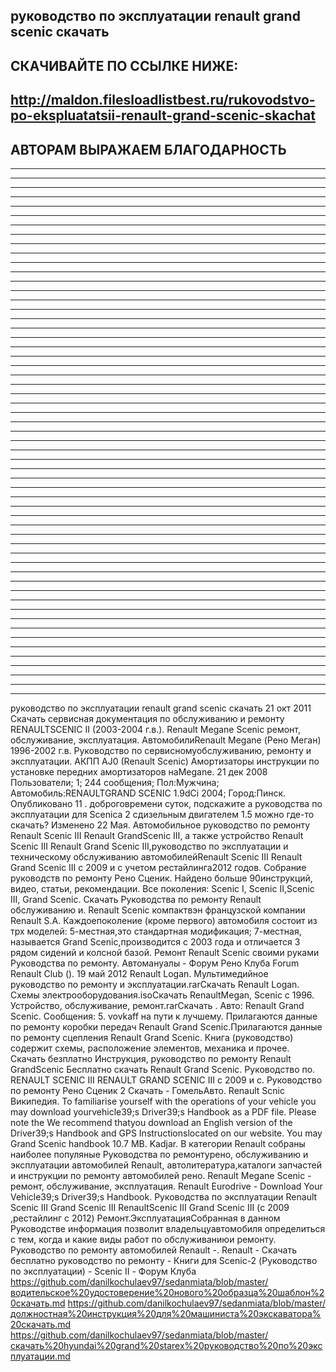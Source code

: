 руководство по эксплуатации renault grand scenic скачать
--------------------------------------------------
СКАЧИВАЙТЕ ПО ССЫЛКЕ НИЖЕ:
--------------------------------------------------
http://maldon.filesloadlistbest.ru/rukovodstvo-po-ekspluatatsii-renault-grand-scenic-skachat
--------------------------------------------------
АВТОРАМ ВЫРАЖАЕМ БЛАГОДАРНОСТЬ
--------------------------------------------------
--------------------------------------------------
--------------------------------------------------
--------------------------------------------------
--------------------------------------------------
--------------------------------------------------
--------------------------------------------------
--------------------------------------------------
--------------------------------------------------
--------------------------------------------------
--------------------------------------------------
--------------------------------------------------
--------------------------------------------------
--------------------------------------------------
--------------------------------------------------
--------------------------------------------------
--------------------------------------------------
--------------------------------------------------
--------------------------------------------------
--------------------------------------------------
--------------------------------------------------
--------------------------------------------------
--------------------------------------------------
--------------------------------------------------
--------------------------------------------------
--------------------------------------------------
--------------------------------------------------
--------------------------------------------------
--------------------------------------------------
--------------------------------------------------
--------------------------------------------------
--------------------------------------------------
--------------------------------------------------
--------------------------------------------------
--------------------------------------------------
--------------------------------------------------
--------------------------------------------------
--------------------------------------------------
--------------------------------------------------
--------------------------------------------------
--------------------------------------------------
--------------------------------------------------
--------------------------------------------------
--------------------------------------------------
--------------------------------------------------
--------------------------------------------------
--------------------------------------------------
--------------------------------------------------
--------------------------------------------------
--------------------------------------------------
--------------------------------------------------
--------------------------------------------------
--------------------------------------------------
--------------------------------------------------
--------------------------------------------------
--------------------------------------------------
--------------------------------------------------
--------------------------------------------------
руководство по эксплуатации renault grand scenic скачать 21 окт 2011  Скачать сервисная документация по обслуживанию и ремонту RENAULTSCENIC II (2003-2004 г.в.). Renault Megane  Scenic  ремонт, обслуживание, эксплуатация. АвтомобилиRenault Megane (Рено Меган) 1996-2002 г.в.  Руководство по сервисномуобслуживанию, ремонту и эксплуатации. АКПП AJ0 (Renault Scenic) Амортизаторы  инструкции по установке передних амортизаторов наMegane. 21 дек 2008  Пользователи; 1; 244 сообщения; Пол:Мужчина; Автомобиль:RENAULTGRAND SCENIC 1.9dCi 2004; Город:Пинск. Опубликовано 11 . доброговремени суток, подскажите а руководства по эксплуатации для Scenica 2 сдизельным двигателем 1.5 можно где-то скачать? Изменено 22 Мая. Автомобильное руководство по ремонту Renault Scenic III  Renault GrandScenic III, а также устройство Renault Scenic III  Renault Grand Scenic III,руководство по эксплуатации и техническому обслуживанию автомобилейRenault Scenic III  Renault Grand Scenic III с 2009 и с учетом рестайлинга2012 годов. Собрание руководств по ремонту Рено Сценик. Найдено больше 90инструкций, видео, статьи, рекомендации. Все поколения: Scenic I, Scenic II,Scenic III, Grand Scenic. Скачать Руководства по ремонту Renault обслуживанию и. Renault Scenic  компактвэн французской компании Renault S.A. Каждоепоколение (кроме первого) автомобиля состоит из трх моделей: 5-местная,это стандартная модификация; 7-местная, называется Grand Scenic,производится с 2003 года и отличается 3 рядом сидений и колсной базой. Ремонт Renault Scenic своими руками  Руководства по ремонту. Автомануалы - Форум Рено Клуба  Forum Renault Club (). 19 май 2012  Renault Logan. Mультимедийное руководство по ремонту и эксплуатации.rarСкачать Renault Logan. Схемы электрооборудования.isoСкачать RenaultMegan, Scenic с 1996. Устройство, обслуживание, ремонт.rarСкачать . Авто: Renault Grand Scenic. Сообщения: 5. vovkaff на пути к лучшему. Прилагаются данные по ремонту коробки передач Renault Grand Scenic.Прилагаются данные по ремонту сцепления Renault Grand Scenic. Книга (руководство) содержит схемы, расположение элементов, механика и прочее. Скачать безплатно  Инструкция, руководство по ремонту Renault GrandScenic
Бесплатно скачать Renault Grand Scenic. Руководство по. RENAULT SCENIC III  RENAULT GRAND SCENIC III с 2009 и с. Руководство по ремонту Рено Сценик 2  Скачать - ГомельАвто. Renault Scnic  Википедия. To familiarise yourself with the operations of your vehicle you may download yourvehicle39;s Driver39;s Handbook as a PDF file. Please note the  We recommend thatyou download an English version of the Driver39;s Handbook and GPS Instructionslocated on our website. You may  Grand Scenic handbook 10.7 MB. Kadjar. В категории Renault собраны наиболее популяные Руководства по ремонтурено, обслуживанию и эксплуатации автомобилей Renault, автолитература,каталоги запчастей и инструкции по ремонту автомобилей рено. Renault Megane  Scenic - ремонт, обслуживание, эксплуатация. Renault Eurodrive - Download Your Vehicle39;s Driver39;s Handbook. Руководства по эксплуатации Renault Scenic III  Grand Scenic III RenaultScenic III  Grand Scenic III (с 2009 ,рестайлинг с 2012) Ремонт.ЭксплуатацияСобранная в данном Руководстве информация позволит владельцуавтомобиля определиться с тем, когда и какие виды работ по обслуживаниюи ремонту. Руководство по ремонту автомобилей Renault -. Renault - Скачать бесплатно руководство по ремонту - Книги для
Scenic-2 (Руководство по эксплуатации) - Scenic II - Форум Клуба
https://github.com/danilkochulaev97/sedanmiata/blob/master/водительское%20удостоверение%20нового%20образца%20шаблон%20скачать.md
https://github.com/danilkochulaev97/sedanmiata/blob/master/должностная%20инструкция%20для%20машиниста%20экскаватора%20скачать.md
https://github.com/danilkochulaev97/sedanmiata/blob/master/скачать%20hyundai%20grand%20starex%20руководство%20по%20эксплуатации.md